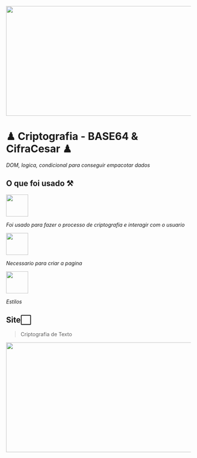 <img src="https://images.unsplash.com/photo-1622197103803-5839bdeead2d?ixlib=rb-4.0.3&ixid=MnwxMjA3fDB8MHxwaG90by1wYWdlfHx8fGVufDB8fHx8&auto=format&fit=crop&w=901&q=80" width="600px" height="300px"/>
<h1>♟ Criptografia - BASE64 & CifraCesar ♟</h1>
<i>DOM, logica, condicional para conseguir empacotar dados</i>


##  O que foi usado ⚒
<div style="display: inline_block">
<img align="center" src="https://img.shields.io/badge/JavaScript-F7DF1E?style=for-the-badge&logo=javascript&logoColor=black" width="60"/>
<p><i>Foi usado para fazer o processo de criptografia e interagir com o usuario</i><p>
<img align="center" src="https://img.shields.io/badge/HTML5-E34F26?style=for-the-badge&logo=html5&logoColor=white" width="60"/>
<p><i>Necessario para criar a pagina</i><p>
<img align="center" src="https://img.shields.io/badge/CSS-239120?&style=for-the-badge&logo=css3&logoColor=white" width="60"/>
<p><i>Estilos</i><p>
</div>

##  Site⬜

><p href=https://davijust.github.io/cifraCesar/>Criptografia de Texto</p>
<img src="https://images.unsplash.com/photo-1622197103803-5839bdeead2d?ixlib=rb-4.0.3&ixid=MnwxMjA3fDB8MHxwaG90by1wYWdlfHx8fGVufDB8fHx8&auto=format&fit=crop&w=901&q=80" width="600px" height="300px"/>
